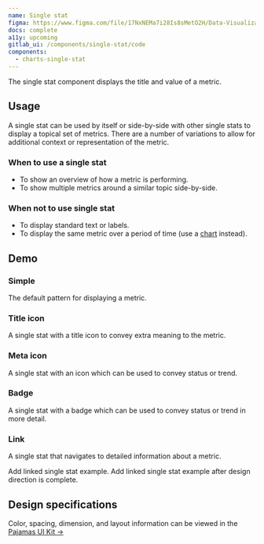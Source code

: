 ```yaml
---
name: Single stat
figma: https://www.figma.com/file/17NxNEMa7i28Is8sMetO2H/Data-Visualization?node-id=275%3A731
docs: complete
a11y: upcoming
gitlab_ui: /components/single-stat/code
components:
  - charts-single-stat
---
```


The single stat component displays the title and value of a metric.

## Usage

A single stat can be used by itself or side-by-side with other single stats to display a topical set of metrics. There are a number of variations to allow for additional context or representation of the metric.

### When to use a single stat

- To show an overview of how a metric is performing.
- To show multiple metrics around a similar topic side-by-side.

### When not to use single stat

- To display standard text or labels.
- To display the same metric over a period of time (use a [chart](/data-visualization/charts) instead).

## Demo

### Simple

The default pattern for displaying a metric.

<story-viewer component="charts-single-stat" title="Default" :args-value="100000" ></story-viewer>

### Title icon

A single stat with a title icon to convey extra meaning to the metric.

<story-viewer component="charts-single-stat" story="with-title-icon" title="With Title Icon"></story-viewer>

### Meta icon

A single stat with an icon which can be used to convey status or trend.

<story-viewer component="charts-single-stat" story="with-meta-icon" title="With Meta Icon"></story-viewer>

### Badge

A single stat with a badge which can be used to convey status or trend in more detail.

<story-viewer component="charts-single-stat" story="with-meta-icon" title="With Badge" args-variant="info" args-meta-text="through the roof" args-meta-icon="rocket"></story-viewer>

### Link

A single stat that navigates to detailed information about a metric.

<todo>Add linked single stat example.</todo>
<todo issue="https://gitlab.com/gitlab-org/gitlab-services/design.gitlab.com/-/issues/1555">Add linked single stat example after design direction is complete.</todo>

## Design specifications

Color, spacing, dimension, and layout information can be viewed in the [Pajamas UI Kit →](https://www.figma.com/file/17NxNEMa7i28Is8sMetO2H/Data-Visualization?node-id=275%3A731)
